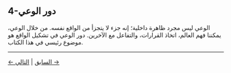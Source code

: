 ## 4-دور الوعي

الوعي ليس مجرد ظاهرة داخلية؛ إنه جزء لا يتجزأ من الواقع نفسه. من خلال الوعي، يمكننا فهم العالم، اتخاذ القرارات، والتفاعل مع الآخرين. دور الوعي في تشكيل الواقع هو موضوع رئيسي في هذا الكتاب.

---
<div class="navigation-links">
<a href="../03_بنية_الواقع/" class="nav-link prev-link">← السابق</a> | <a href="../05_لماذا_نحن_كائنات_واعية_هنا/" class="nav-link next-link">التالي →</a>
</div>
